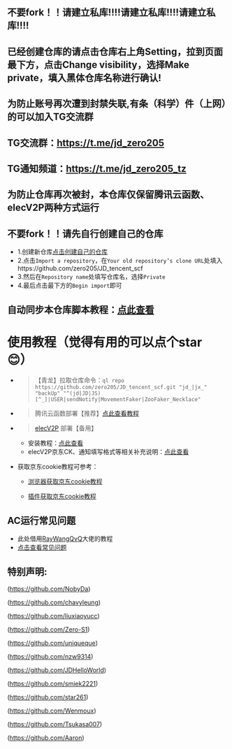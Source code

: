 ## 不要fork！！请建立私库!!!!请建立私库!!!!请建立私库!!!!  
## 已经创建仓库的请点击仓库右上角Setting，拉到页面最下方，点击Change visibility，选择Make private，填入黑体仓库名称进行确认!

## 为防止账号再次遭到封禁失联,有条（科学）件（上网）的可以加入TG交流群
## TG交流群：https://t.me/jd_zero205
## TG通知频道：https://t.me/jd_zero205_tz

## 为防止仓库再次被封，本仓库仅保留腾讯云函数、elecV2P两种方式运行

## 不要fork！！请先自行创建自己的仓库
* 1.创建新仓库[点击创建自己的仓库](https://github.com/new)
* 2.点击`Import a repository`，在`Your old repository’s clone URL`处填入https://github.com/zero205/JD_tencent_scf
* 3.然后在`Repository name`处填写仓库名，选择`Private`
* 4.最后点击最下方的`Begin import`即可

## 自动同步本仓库脚本教程：[点此查看](https://github.com/zero205/JD_tencent_scf/blob/main/backUp/reposync.md)  

# 使用教程（觉得有用的可以点个star :blush:）  

* > 【青龙】拉取仓库命令：`ql repo https://github.com/zero205/JD_tencent_scf.git "jd_|jx_"  "backUp" "^(jd|JD|JS)[^_]|USER|sendNotify|MovementFaker|ZooFaker_Necklace"`  

* > 腾讯云函数部署【推荐】[点此查看教程](./backUp/tencentscf.md)

* > [elecV2P](https://github.com/elecV2/elecV2P) 部署【备用】
    * 安装教程：[点此查看](https://github.com/elecV2/elecV2P-dei/blob/master/docs/01-overview.md)  
    * elecV2P京东CK、通知填写格式等相关补充说明：[点此查看](./backUp/elecV2P.md)  

- 获取京东cookie教程可参考：
  
  + [浏览器获取京东cookie教程](./backUp/GetJdCookie.md)
    
  + [插件获取京东cookie教程](./backUp/GetJdCookie2.md)
  
## AC运行常见问题  
* 此处借用[RayWangQvQ](https://github.com/RayWangQvQ)大佬的教程  
* [点击查看常见问题](https://github.com/RayWangQvQ/BiliBiliTool.Docs/blob/main/questions.md)  

## 特别声明: 


(https://github.com/NobyDa)

(https://github.com/chavyleung)

(https://github.com/liuxiaoyucc)

(https://github.com/Zero-S1)

(https://github.com/uniqueque)

(https://github.com/nzw9314)

(https://github.com/JDHelloWorld)

(https://github.com/smiek2221)

(https://github.com/star261)

(https://github.com/Wenmoux)

(https://github.com/Tsukasa007)

(https://github.com/Aaron)
